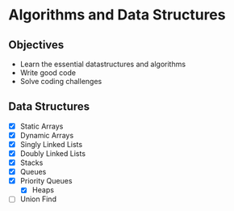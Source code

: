 # Algorithms and Data Structures

## Objectives
- Learn the essential datastructures and algorithms
- Write good code
- Solve coding challenges

## Data Structures
- [x] Static Arrays
- [x] Dynamic Arrays
- [x] Singly Linked Lists
- [x] Doubly Linked Lists
- [x] Stacks
- [x] Queues
- [x] Priority Queues
  - [x] Heaps
- [ ] Union Find
